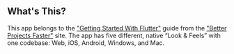 ## What's This?

This app belongs to the ["Getting Started With Flutter"](https://betterprojectsfaster.com/guide/getting-started-flutter/#sample-application-native-look--feel-with-flutter) guide from the ["Better Projects Faster"](https://betterprojectsfaster.com) site. The app has five different, native “Look & Feels” with one codebase: Web, iOS, Android, Windows, and Mac.
